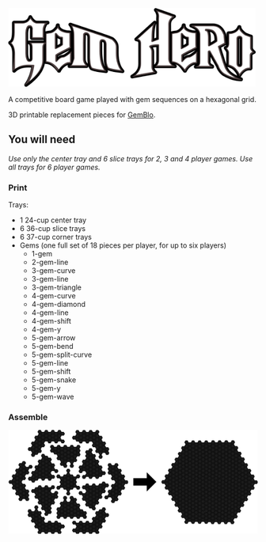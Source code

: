 <img alt="Gem Hero" src="https://raw.githubusercontent.com/TassSinclair/GemHero/master/logo.png" width="500" />

A competitive board game played with gem sequences on a hexagonal grid.

3D printable replacement pieces for [GemBlo](http://boardgamez.co.kr/shop/goods/goods_view.php?goodsno=53&category=003010).


## You will need

*Use only the center tray and 6 slice trays for 2, 3 and 4 player games. Use all trays for 6 player games.*

### Print

Trays:
  - 1 24-cup center tray
  - 6 36-cup slice trays
  - 6 37-cup corner trays
- Gems (one full set of 18 pieces per player, for up to six players)
  - 1-gem
  - 2-gem-line
  - 3-gem-curve
  - 3-gem-line
  - 3-gem-triangle
  - 4-gem-curve
  - 4-gem-diamond
  - 4-gem-line
  - 4-gem-shift
  - 4-gem-y
  - 5-gem-arrow
  - 5-gem-bend
  - 5-gem-split-curve
  - 5-gem-line
  - 5-gem-shift
  - 5-gem-snake
  - 5-gem-y
  - 5-gem-wave

### Assemble 
  <img alt="Joining trays" src="https://raw.githubusercontent.com/TassSinclair/GemHero/master/trays/joining-trays.png" /> 

